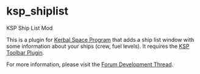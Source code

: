 ksp_shiplist
============

KSP Ship List Mod

This is a plugin for [Kerbal Space Program] that adds a ship list window with some
information about your ships (crew, fuel levels).
It requires the [KSP Toolbar Plugin].

For more information, please visit the [Forum Development Thread].

[Kerbal Space Program]: http://www.kerbalspaceprogram.com
[KSP Toolbar Plugin]: https://github.com/blizzy78/ksp_toolbar
[Forum Development Thread]: http://forum.kerbalspaceprogram.com/threads/81821


